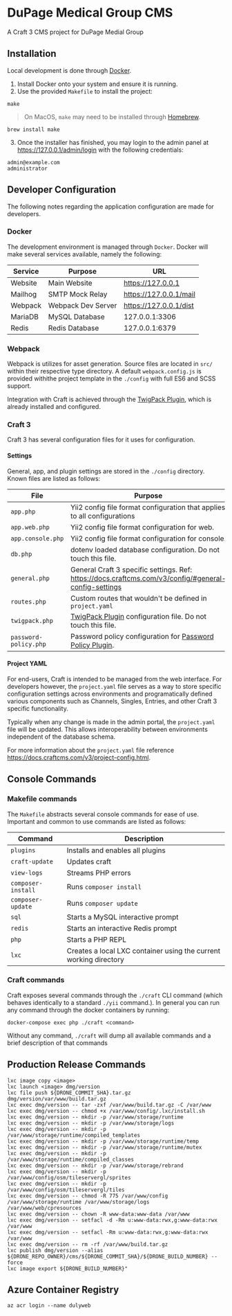 # DuPage Medical Group CMS

A Craft 3 CMS project for DuPage Medial Group

## Installation

Local development is done through [Docker](https://www.docker.com/).

1. Install Docker onto your system and ensure it is running.
2. Use the provided `Makefile` to install the project:
```
make
```

> On MacOS, `make` may need to be installed through [Homebrew](https://brew.sh/).

```
brew install make
```

3. Once the installer has finished, you may login to the admin panel at https://127.0.0.1/admin/login with the following credentials:

```
admin@example.com
administrator
```

## Developer Configuration

The following notes regarding the application configuration are made for developers.

### Docker

The development environment is managed through `Docker`. Docker will make several services available, namely the following:

| Service | Purpose | URL |
|---------|---------|-----|
| Website | Main Website | https://127.0.0.1 |
| Mailhog | SMTP Mock Relay | https://127.0.0.1/mail |
| Webpack | Webpack Dev Server | https://127.0.0.1/dist |
| MariaDB | MySQL Database | 127.0.0.1:3306 |
| Redis | Redis Database | 127.0.0.1:6379 |

### Webpack

Webpack is utilizes for asset generation. Source files are located in `src/` within their respective type directory. A default `webpack.config.js` is provided withithe project template in the `./config` with full ES6 and SCSS support.

Integration with Craft is achieved through the [TwigPack Plugin](https://github.com/nystudio107/craft-twigpack), which is already installed and configured.

### Craft 3

Craft 3 has several configuration files for it uses for configuration.

#### Settings

General, app, and plugin settings are stored in the `./config` directory. Known files are listed as follows:

| File | Purpose |
|------|---------|
| `app.php` | Yii2 config file format configuration that applies to all configurations |
| `app.web.php` | Yii2 config file format configuration for web. |
| `app.console.php` | Yii2 config file format configuration for console. |
| `db.php` | dotenv loaded database configuration. Do not touch this file. |
| `general.php` | General Craft 3 specific settings. Ref: https://docs.craftcms.com/v3/config/#general-config-settings |
| `routes.php` | Custom routes that wouldn't be defined in `project.yaml` |
| `twigpack.php` | [TwigPack Plugin](https://github.com/nystudio107/craft-twigpack) configuration file. Do not touch this file. |
| `password-policy.php` | Password policy configuration for [Password Policy Plugin](https://github.com/Rias500/craft-password-policy).

#### Project YAML

For end-users, Craft is intended to be managed from the web interface. For developers however, the `project.yaml` file serves as a way to store specific configuration settings across environments and programatically defined various components such as Channels, Singles, Entries, and other Craft 3 specific functionality.

Typically when any change is made in the admin portal, the `project.yaml` file will be updated. This allows interoperability between environments independent of the database schema.

For more information about the `project.yaml` file reference https://docs.craftcms.com/v3/project-config.html.

## Console Commands

### Makefile commands

The `Makefile` abstracts several console commands for ease of use. Important and common to use commands are listed as follows:

| Command | Description |
|---------|-------------|
| `plugins` | Installs and enables all plugins |
| `craft-update` | Updates craft |
| `view-logs` | Streams PHP errors |
| `composer-install` | Runs `composer install` |
| `composer-update` | Runs `composer update` |
| `sql` | Starts a MySQL interactive prompt |
| `redis` | Starts an interactive Redis prompt |
| `php` | Starts a PHP REPL |
| `lxc` | Creates a local LXC container using the current working directory |

### Craft commands

Craft exposes several commands through the `./craft` CLI command (which behaves identically to a standard `./yii` command.). In general you can run any command through the docker containers by running:

```
docker-compose exec php ./craft <command>
```

Without any command, `./craft` will dump all available commands and a brief description of that commands

## Production Release Commands

```
lxc image copy <image>
lxc launch <image> dmg/version
lxc file push ${DRONE_COMMIT_SHA}.tar.gz dmg/version/var/www/build.tar.gz
lxc exec dmg/version -- tar -zxf /var/www/build.tar.gz -C /var/www
lxc exec dmg/version -- chmod +x /var/www/config/.lxc/install.sh
lxc exec dmg/version -- mkdir -p /var/www/storage/runtime
lxc exec dmg/version -- mkdir -p /var/www/storage/logs
lxc exec dmg/version -- mkdir -p /var/www/storage/runtime/compiled_templates
lxc exec dmg/version -- mkdir -p /var/www/storage/runtime/temp
lxc exec dmg/version -- mkdir -p /var/www/storage/runtime/mutex
lxc exec dmg/version -- mkdir -p /var/www/storage/runtime/compiled_classes
lxc exec dmg/version -- mkdir -p /var/www/storage/rebrand
lxc exec dmg/version -- mkdir -p /var/www/config/osm/tileservergl/sprites
lxc exec dmg/version -- mkdir -p /var/www/config/osm/tileservergl/tiles
lxc exec dmg/version -- chmod -R 775 /var/www/config /var/www/storage/runtime /var/www/storage/logs /var/www/web/cpresources
lxc exec dmg/version -- chown -R www-data:www-data /var/www
lxc exec dmg/version -- setfacl -d -Rm u:www-data:rwx,g:www-data:rwx /var/www
lxc exec dmg/version -- setfacl -Rm u:www-data:rwx,g:www-data:rwx /var/www
lxc exec dmg/version -- rm -rf /var/www/build.tar.gz
lxc publish dmg/version --alias ${DRONE_REPO_OWNER}/cms/${DRONE_COMMIT_SHA}/${DRONE_BUILD_NUMBER} --force
lxc image export ${DRONE_BUILD_NUMBER}"
```

## Azure Container Registry

```
az acr login --name dulyweb
```